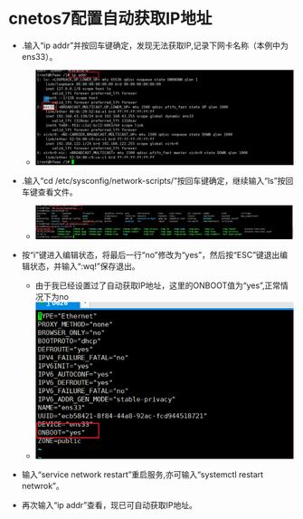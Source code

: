 # cnetos7配置自动获取IP地址

- .输入“ip addr”并按回车键确定，发现无法获取IP,记录下网卡名称（本例中为ens33）。
  - ![image-20210613150634758](asserts/image-20210613150634758.png)

- .输入“cd /etc/sysconfig/network-scripts/”按回车键确定，继续输入“ls”按回车键查看文件。
  - ![image-20210613150825673](asserts/image-20210613150825673.png)

- 按“i”键进入编辑状态，将最后一行“no”修改为“yes”，然后按“ESC”键退出编辑状态，并输入“:wq!”保存退出。
  - 由于我已经设置过了自动获取IP地址，这里的ONBOOT值为“yes”,正常情况下为no
  - ![image-20210613150954645](asserts/image-20210613150954645.png)

- 输入“service network restart”重启服务,亦可输入“systemctl restart netwrok”。
- 再次输入“ip addr”查看，现已可自动获取IP地址。